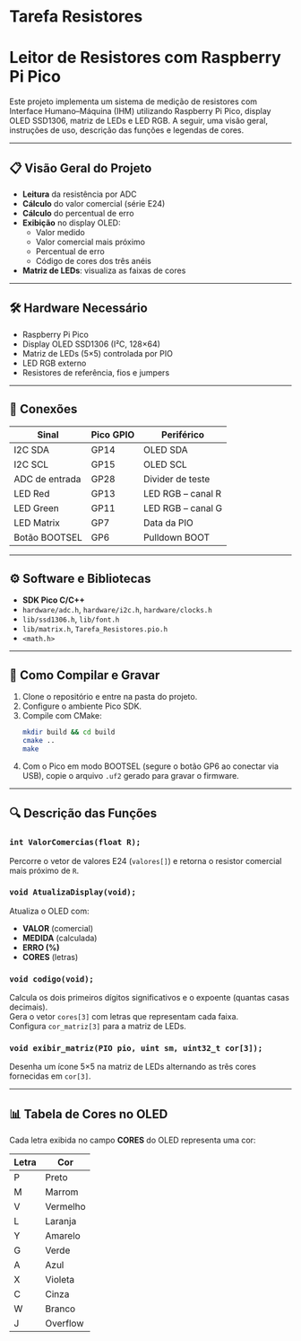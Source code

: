 ﻿# Tarefa Resistores
# Leitor de Resistores com Raspberry Pi Pico

Este projeto implementa um sistema de medição de resistores com Interface Humano–Máquina (IHM) utilizando Raspberry Pi Pico, display OLED SSD1306, matriz de LEDs e LED RGB. A seguir, uma visão geral, instruções de uso, descrição das funções e legendas de cores.

---

## 📋 Visão Geral do Projeto

- **Leitura** da resistência por ADC  
- **Cálculo** do valor comercial (série E24)  
- **Cálculo** do percentual de erro  
- **Exibição** no display OLED:  
  - Valor medido  
  - Valor comercial mais próximo  
  - Percentual de erro  
  - Código de cores dos três anéis  
- **Matriz de LEDs**: visualiza as faixas de cores  

---

## 🛠️ Hardware Necessário

- Raspberry Pi Pico  
- Display OLED SSD1306 (I²C, 128×64)  
- Matriz de LEDs (5×5) controlada por PIO  
- LED RGB externo  
- Resistores de referência, fios e jumpers  

---

## 🔌 Conexões

| Sinal          | Pico GPIO | Periférico        |
| -------------- | --------- | ----------------- |
| I2C SDA        | GP14      | OLED SDA          |
| I2C SCL        | GP15      | OLED SCL          |
| ADC de entrada | GP28      | Divider de teste  |
| LED Red        | GP13      | LED RGB – canal R |
| LED Green      | GP11      | LED RGB – canal G |
| LED Matrix     | GP7       | Data da PIO       |
| Botão BOOTSEL  | GP6       | Pulldown BOOT     |

---

## ⚙️ Software e Bibliotecas

- **SDK Pico C/C++**  
- `hardware/adc.h`, `hardware/i2c.h`, `hardware/clocks.h`  
- `lib/ssd1306.h`, `lib/font.h`  
- `lib/matrix.h`, `Tarefa_Resistores.pio.h`  
- `<math.h>`  

---

## 🚀 Como Compilar e Gravar

1. Clone o repositório e entre na pasta do projeto.  
2. Configure o ambiente Pico SDK.  
3. Compile com CMake:  
   ```bash
   mkdir build && cd build
   cmake ..
   make
   ```
4. Com o Pico em modo BOOTSEL (segure o botão GP6 ao conectar via USB), copie o arquivo `.uf2` gerado para gravar o firmware.

---

## 🔍 Descrição das Funções

### `int ValorComercias(float R);`
Percorre o vetor de valores E24 (`valores[]`) e retorna o resistor comercial mais próximo de `R`.

### `void AtualizaDisplay(void);`
Atualiza o OLED com:
- **VALOR** (comercial)
- **MEDIDA** (calculada)
- **ERRO (%)**
- **CORES** (letras)

### `void codigo(void);`
Calcula os dois primeiros dígitos significativos e o expoente (quantas casas decimais).  
Gera o vetor `cores[3]` com letras que representam cada faixa.  
Configura `cor_matriz[3]` para a matriz de LEDs.

### `void exibir_matriz(PIO pio, uint sm, uint32_t cor[3]);`
Desenha um ícone 5×5 na matriz de LEDs alternando as três cores fornecidas em `cor[3]`.

---

## 📊 Tabela de Cores no OLED

Cada letra exibida no campo **CORES** do OLED representa uma cor:

| Letra | Cor      |
|-------|----------|
| P     | Preto    |
| M     | Marrom   |
| V     | Vermelho |
| L     | Laranja  |
| Y     | Amarelo  |
| G     | Verde    |
| A     | Azul     |
| X     | Violeta  |
| C     | Cinza    |
| W     | Branco   |
| J     | Overflow |


